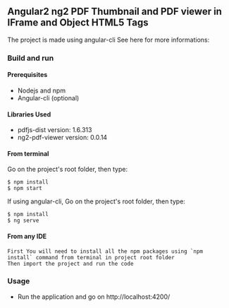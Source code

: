 ## Angular2 ng2 PDF Thumbnail and PDF viewer in IFrame and Object HTML5 Tags

The project is made using angular-cli
See here for more informations:

### Build and run

#### Prerequisites

- Nodejs and npm
- Angular-cli (optional)

#### Libraries Used

- pdfjs-dist version: 1.6.313
- ng2-pdf-viewer version: 0.0.14

#### From terminal

Go on the project's root folder, then type:

    $ npm install
    $ npm start

If using angular-cli, Go on the project's root folder, then type:

    $ npm install
    $ ng serve
    

#### From any IDE 
    First You will need to install all the npm packages using `npm install` command from terminal in project root folder
    Then import the project and run the code 

### Usage

- Run the application and go on http://localhost:4200/
